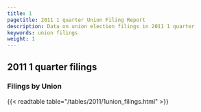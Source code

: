 ```yaml
---
title: 1
pagetitle: 2011 1 quarter Union Filing Report
description: Data on union election filings in 2011 1 quarter 
keywords: union filings
weight: 1
---
```


## 2011 1 quarter filings

### Filings by Union
{{< readtable table="/tables/2011/1union_filings.html" >}}
